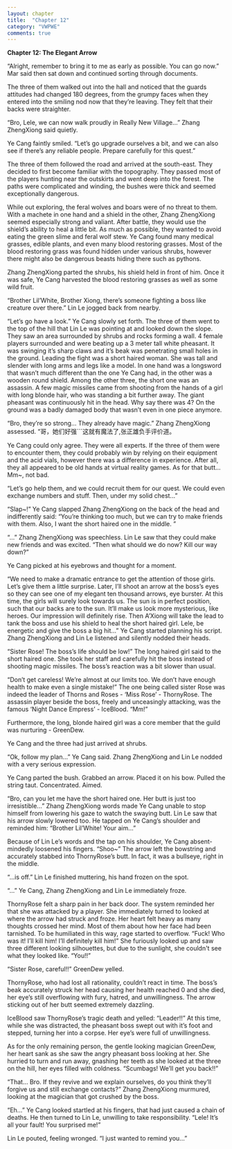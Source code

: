 ```yaml
---
layout: chapter
title:  "Chapter 12"
category: "VWPWE"
comments: true
---
```


**Chapter 12: The Elegant Arrow**

“Alright, remember to bring it to me as early as possible. You can go now.” Mar said then sat down and continued sorting through documents.

The three of them walked out into the hall and noticed that the guards attitudes had changed 180 degrees, from the grumpy faces when they entered into the smiling nod now that they’re leaving. They felt that their backs were straighter.

“Bro, Lele, we can now walk proudly in Really New Village...” Zhang ZhengXiong said quietly.

Ye Cang faintly smiled. “Let’s go upgrade ourselves a bit, and we can also see if there’s any reliable people. Prepare carefully for this quest.”

The three of them followed the road and arrived at the south-east. They decided to first become familiar with the topography. They passed most of the players hunting near the outskirts and went deep into the forest. The paths were complicated and winding, the bushes were thick and seemed exceptionally dangerous. 

While out exploring, the feral wolves and boars were of no threat to them. With a machete in one hand and a shield in the other, Zhang ZhengXiong seemed especially strong and valiant. After battle, they would use the shield’s ability to heal a little bit. As much as possible, they wanted to avoid eating the green slime and feral wolf stew. Ye Cang found many medical grasses, edible plants, and even many blood restoring grasses. Most of the blood restoring grass was found hidden under various shrubs, however there might also be dangerous beasts hiding there such as pythons.

Zhang ZhengXiong parted the shrubs, his shield held in front of him. Once it was safe, Ye Cang harvested the blood restoring grasses as well as some wild fruit. 

“Brother Lil’White, Brother Xiong, there’s someone fighting a boss like creature over there.” Lin Le jogged back from nearby. 

“Let’s go have a look.” Ye Cang slowly set forth. The three of them went to the top of the hill that Lin Le was pointing at and looked down the slope. They saw an area surrounded by shrubs and rocks forming a wall. 4 female players surrounded and were beating up a 3 meter tall white pheasant. It was swinging it’s sharp claws and it’s beak was penetrating small holes in the ground. Leading the fight was a short haired woman. She was tall and slender with long arms and legs like a model. In one hand was a longsword that wasn’t much different than the one Ye Cang had, in the other was a wooden round shield. Among the other three, the short one was an assassin. A few magic missiles came from shooting from the hands of a girl with long blonde hair, who was standing a bit further away. The giant pheasant was continuously hit in the head. Why say there was 4? On the ground was a badly damaged body that wasn’t even in one piece anymore. 

“Bro, they’re so strong… They already have magic.” Zhang ZhengXiong assessed.
“哥，她们好强```这就有魔法了,张正雄负手评价道。

Ye Cang could only agree. They were all experts. If the three of them were to encounter them, they could probably win by relying on their equipment and the acid vials, however there was a difference in experience. After all, they all appeared to be old hands at virtual reality games. As for that butt… Mm~, not bad.

“Let’s go help them, and we could recruit them for our quest. We could even exchange numbers and stuff. Then, under my solid chest...”

“Slap~!” Ye Cang slapped Zhang ZhengXiong on the back of the head and indifferently said: “You’re thinking too much, but we can try to make friends with them. Also, I want the short haired one in the middle. ”

“...” Zhang ZhengXiong was speechless. Lin Le saw that they could make new friends and was excited. “Then what should we do now? Kill our way down?”

Ye Cang picked at his eyebrows and thought for a moment. 

“We need to make a dramatic entrance to get the attention of those girls. Let’s give them a little surprise. Later, I’ll shoot an arrow at the boss’s eyes so they can see one of my elegant ten thousand arrows, eye burster. At this time, the girls will surely look towards us. The sun is in perfect position, such that our backs are to the sun. It’ll make us look more mysterious, like heroes. Our impression will definitely rise. Then A’Xiong will take the lead to tank the boss and use his shield to heal the short haired girl. Lele, be energetic and give the boss a big hit…” Ye Cang started planning his script. Zhang ZhengXiong and Lin Le listened and silently nodded their heads.  

“Sister Rose! The boss’s life should be low!” The long haired girl said to the short haired one. She took her staff and carefully hit the boss instead of shooting magic missiles. The boss’s reaction was a bit slower than usual. 

“Don’t get careless! We’re almost at our limits too. We don’t have enough health to make even a single mistake!” The one being called sister Rose was indeed the leader of Thorns and Roses - ‘Miss Rose’ - ThornyRose. The assassin player beside the boss, freely and unceasingly attacking, was the famous ‘Night Dance Empress’ - IceBlood. “Mm!” 

Furthermore, the long, blonde haired girl was a core member that the guild was nurturing - GreenDew.

Ye Cang and the three had just arrived at shrubs. 

“Ok, follow my plan…” Ye Cang said. Zhang ZhengXiong and Lin Le nodded with a very serious expression.

Ye Cang parted the bush. Grabbed an arrow. Placed it on his bow. Pulled the string taut. Concentrated. Aimed. 

“Bro, can you let me have the short haired one. Her butt is just too irresistible...” Zhang ZhengXiong words made Ye Cang unable to stop himself from lowering his gaze to watch the swaying butt. Lin Le saw that his arrow slowly lowered too. He tapped on Ye Cang’s shoulder and reminded him: “Brother Lil’White! Your aim...”

Because of Lin Le’s words and the tap on his shoulder, Ye Cang absent-mindedly loosened his fingers. “Shoo~” The arrow left the bowstring and accurately stabbed into ThornyRose’s butt. In fact, it was a bullseye, right in the middle.

“...is off.” Lin Le finished muttering, his hand frozen on the spot.

“...” Ye Cang, Zhang ZhengXiong and Lin Le immediately froze.

ThornyRose felt a sharp pain in her back door. The system reminded her that she was attacked by a player. She immediately turned to looked at where the arrow had struck and froze. Her heart felt heavy as many thoughts crossed her mind. Most of them about how her face had been tarnished. To be humiliated in this way, rage started to overflow. “Fuck! Who was it! I’ll kill him! I’ll definitely kill him!” She furiously looked up and saw three different looking silhouettes, but due to the sunlight, she couldn't see what they looked like. “You!!”

“Sister Rose, careful!!” GreenDew yelled.

ThornyRose, who had lost all rationality, couldn’t react in time. The boss’s beak accurately struck her head causing her health reached 0 and she died, her eye’s still overflowing with fury, hatred, and unwillingness. The arrow sticking out of her butt seemed extremely dazzling.  

IceBlood saw ThornyRose’s tragic death and yelled: “Leader!!” At this time, while she was distracted, the pheasant boss swept out with it’s foot and stepped, turning her into a corpse. Her eye’s were full of unwillingness.

As for the only remaining person, the gentle looking magician GreenDew,  her heart sank as she saw the angry pheasant boss looking at her. She hurried to turn and run away, gnashing her teeth as she looked at the three on the hill, her eyes filled with coldness. “Scumbags! We’ll get you back!!”

“That… Bro. If they revive and we explain ourselves, do you think they’ll forgive us and still exchange contacts?” Zhang ZhengXiong murmured, looking at the magician that got crushed by the boss.

“Eh…” Ye Cang looked startled at his fingers, that had just caused a chain of deaths. He then turned to Lin Le, unwilling to take responsibility. “Lele! It’s all your fault! You surprised me!”

Lin Le pouted, feeling wronged. “I just wanted to remind you...”